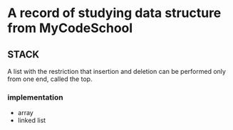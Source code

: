 # A record of studying data structure from MyCodeSchool

## STACK
A list with the restriction that insertion and deletion can be performed only from one end, called the top.
### implementation
- array
- linked list
